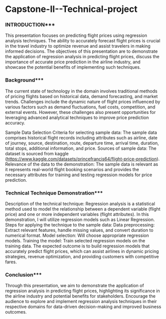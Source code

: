 # Capstone-II--Technical-project
### INTRODUCTION***
This presentation focuses on predicting flight prices using regression analysis techniques.
The ability to accurately forecast flight prices is crucial in the travel industry to optimize revenue and assist travelers in making informed decisions.
The objectives of this presentation are to demonstrate the application of regression analysis in predicting flight prices, discuss the importance of accurate price prediction in the airline industry, and showcase the potential benefits of implementing such techniques.
### Background***
The current state of technology in the domain involves traditional methods of pricing flights based on historical data, demand forecasting, and market trends.
Challenges include the dynamic nature of flight prices influenced by various factors such as demand fluctuations, fuel costs, competition, and external events. However, these challenges also present opportunities for leveraging advanced analytical techniques to improve price prediction accuracy.

Sample Data Selection
Criteria for selecting sample data: The sample data comprises historical flight records including attributes such as airline, date of journey, source, destination, route, departure time, arrival time, duration, total stops, additional information, and price.
Sources of sample data: The dataset is sourced from kaggle (https://www.kaggle.com/datasets/princefrancis64/flight-price-prediction).
Relevance of the data to the demonstration: The sample data is relevant as it represents real-world flight booking scenarios and provides the necessary attributes for training and testing regression models for price prediction.

### Technical Technique Demonstration***
Description of the technical technique: Regression analysis is a statistical method used to model the relationship between a dependent variable (flight price) and one or more independent variables (flight attributes). In this demonstration, I will utilize regression models such as Linear Regression.
Steps for applying the technique to the sample data:
Data preprocessing: Extract relevant features, handle missing values, and convert duration to numerical format.
Model selection: Will choose appropriate regression models.
Training the model: Train selected regression models on the training data.
The expected outcome is to build regression models that accurately predict flight prices, which can assist airlines in dynamic pricing strategies, revenue optimization, and providing customers with competitive fares.

### Conclusion***
Through this presentation, we aim to demonstrate the application of regression analysis in predicting flight prices, highlighting its significance in the airline industry and potential benefits for stakeholders.
Encourage the audience to explore and implement regression analysis techniques in their respective domains for data-driven decision-making and improved business outcomes.
